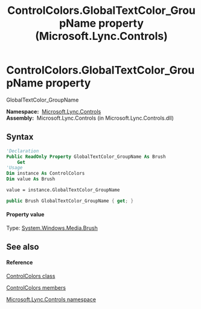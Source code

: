 ﻿---
title: ControlColors.GlobalTextColor_GroupName property  (Microsoft.Lync.Controls)
TOCTitle: 'GlobalTextColor_GroupName property '
ms:assetid: P:Microsoft.Lync.Controls.ControlColors.GlobalTextColor_GroupName_DI_3_UC_OCS14MrefLyncWPF
ms:mtpsurl: https://msdn.microsoft.com/en-us/library/microsoft.lync.controls.controlcolors.globaltextcolor_groupname_di_3_uc_ocs14mreflyncwpf(v=office.15)
ms:contentKeyID: 48591778
ms.date: 07/28/2014
mtps_version: v=office.15
f1_keywords:
- Microsoft.Lync.Controls.ControlColors.GlobalTextColor_GroupName
dev_langs:
- CSharp
- JScript
- VB
- other
---

# ControlColors.GlobalTextColor\_GroupName property

GlobalTextColor\_GroupName

**Namespace:**  [Microsoft.Lync.Controls](microsoft-lync-controls-namespace_1.md)  
**Assembly:**  Microsoft.Lync.Controls (in Microsoft.Lync.Controls.dll)

## Syntax

``` vb
'Declaration
Public ReadOnly Property GlobalTextColor_GroupName As Brush
    Get
'Usage
Dim instance As ControlColors
Dim value As Brush

value = instance.GlobalTextColor_GroupName
```

``` csharp
public Brush GlobalTextColor_GroupName { get; }
```

#### Property value

Type: [System.Windows.Media.Brush](http://msdn2.microsoft.com/en-us/library/ms634880)  

## See also

#### Reference

[ControlColors class](controlcolors-class-microsoft-lync-controls_1.md)

[ControlColors members](controlcolors-members-microsoft-lync-controls_1.md)

[Microsoft.Lync.Controls namespace](microsoft-lync-controls-namespace_1.md)

